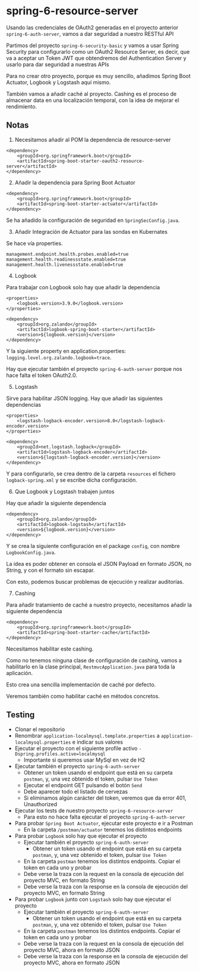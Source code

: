 # spring-6-resource-server

Usando las credenciales de OAuth2 generadas en el proyecto anterior `spring-6-auth-server`, vamos a dar seguridad a nuestro RESTful API

Partimos del proyecto `spring-6-security-basic` y vamos a usar Spring Security para configurarlo como un OAuth2 Resource Server, es decir, que va a aceptar un Token JWT que obtendremos del Authentication Server y usarlo para dar seguridad a nuestras APIs

Para no crear otro proyecto, porque es muy sencillo, añadimos Spring Boot Actuator, Logbook y Logstash aquí mismo.

También vamos a añadir caché al proyecto. Cashing es el proceso de almacenar data en una localización temporal, con la idea de mejorar el rendimiento.

## Notas

1. Necesitamos añadir al POM la dependencia de resource-server

```
<dependency>
    <groupId>org.springframework.boot</groupId>
    <artifactId>spring-boot-starter-oauth2-resource-server</artifactId>
</dependency>
```

2. Añadir la dependencia para Spring Boot Actuator

```
<dependency>
    <groupId>org.springframework.boot</groupId>
    <artifactId>spring-boot-starter-actuator</artifactId>
</dependency>
```

Se ha añadido la configuración de seguridad en `SpringSecConfig.java`.

3. Añadir Integración de Actuator para las sondas en Kubernates

Se hace vía properties.

```
management.endpoint.health.probes.enabled=true
management.health.readinessstate.enabled=true
management.health.livenessstate.enabled=true
```

4. Logbook

Para trabajar con Logbook solo hay que añadir la dependencia

```
<properties>
    <logbook.version>3.9.0</logbook.version>
</properties>

<dependency>
    <groupId>org.zalando</groupId>
    <artifactId>logbook-spring-boot-starter</artifactId>
    <version>${logbook.version}</version>
</dependency>
```

Y la siguiente property en application.properties: `logging.level.org.zalando.logbook=trace`.

Hay que ejecutar también el proyecto `spring-6-auth-server` porque nos hace falta el token OAuth2.0.

5. Logstash

Sirve para habilitar JSON logging. Hay que añadir las siguientes dependencias

```
<properties>
    <logstash-logback-encoder.version>8.0</logstash-logback-encoder.version>
</properties>

<dependency>
    <groupId>net.logstash.logback</groupId>
    <artifactId>logstash-logback-encoder</artifactId>
    <version>${logstash-logback-encoder.version}</version>
</dependency>
```

Y para configurarlo, se crea dentro de la carpeta `resources` el fichero `logback-spring.xml` y se escribe dicha configuración.

6. Que Logbook y Logstash trabajen juntos

Hay que añadir la siguiente dependencia

```
<dependency>
    <groupId>org.zalando</groupId>
    <artifactId>logbook-logstash</artifactId>
    <version>${logbook.version}</version>
</dependency>
```

Y se crea la siguiente configuración en el package `config`, con nombre `LogbookConfig.java`.

La idea es poder obtener en consola el JSON Payload en formato JSON, no String, y con el formato sin escapar.

Con esto, podemos buscar problemas de ejecución y realizar auditorías.

7. Cashing

Para añadir tratamiento de caché a nuestro proyecto, necesitamos añadir la siguiente dependencia

```
<dependency>
    <groupId>org.springframework.boot</groupId>
    <artifactId>spring-boot-starter-cache</artifactId>
</dependency>
```

Necesitamos habilitar este cashing.

Como no tenemos ninguna clase de configuración de cashing, vamos a habilitarlo en la clase principal, `RestmvcApplication.java` para toda la aplicación.

Esto crea una sencilla implementación de caché por defecto.

Veremos también como habilitar caché en métodos concretos.

## Testing

- Clonar el repositorio
- Renombrar `application-localmysql.template.properties` a `application-localmysql.properties` e indicar sus valores
- Ejecutar el proyecto con el siguiente profile activo `-Dspring.profiles.active=localmysql`
  - Importante si queremos usar MySql en vez de H2
- Ejecutar también el proyecto `spring-6-auth-server`
  - Obtener un token usando el endpoint que está en su carpeta `postman`, y, una vez obtenido el token, pulsar `Use Token`
  - Ejecutar el endpoint GET pulsando el botón `Send`
  - Debe aparecer todo el listado de cervezas
  - Si eliminamos algún carácter del token, veremos que da error 401, Unauthorized
- Ejecutar los tests de nuestro proyecto `spring-6-resource-server`
  - Para esto no hace falta ejecutar el proyecto `spring-6-auth-server`
- Para probar `Spring Boot Actuator`, ejecutar este proyecto e ir a Postman
  - En la carpeta `/postman/actuator` tenemos los distintos endpoints
- Para probar `Logbook` solo hay que ejecutar el proyecto
  - Ejecutar también el proyecto `spring-6-auth-server`
    - Obtener un token usando el endpoint que está en su carpeta `postman`, y, una vez obtenido el token, pulsar `Use Token`
  - En la carpeta `postman` tenemos los distintos endpoints. Copiar el token en cada uno y probar
  - Debe verse la traza con la request en la consola de ejecución del proyecto MVC, en formato String
  - Debe verse la traza con la response en la consola de ejecución del proyecto MVC, en formato String
- Para probar `Logbook` junto con `Logstash` solo hay que ejecutar el proyecto
  - Ejecutar también el proyecto `spring-6-auth-server`
    - Obtener un token usando el endpoint que está en su carpeta `postman`, y, una vez obtenido el token, pulsar `Use Token`
  - En la carpeta `postman` tenemos los distintos endpoints. Copiar el token en cada uno y probar
  - Debe verse la traza con la request en la consola de ejecución del proyecto MVC, ahora en formato JSON
  - Debe verse la traza con la response en la consola de ejecución del proyecto MVC, ahora en formato JSON